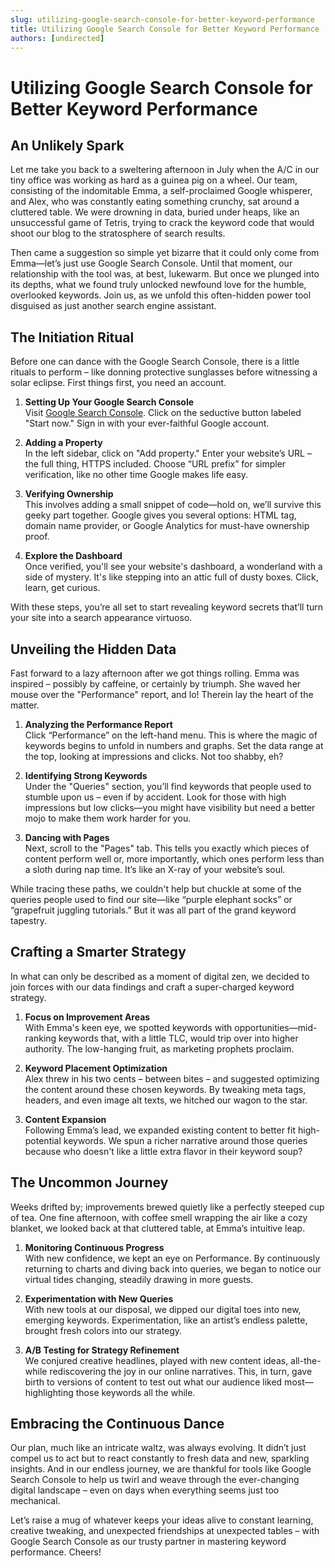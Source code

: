 ```yaml
---
slug: utilizing-google-search-console-for-better-keyword-performance
title: Utilizing Google Search Console for Better Keyword Performance
authors: [undirected]
---
```



# Utilizing Google Search Console for Better Keyword Performance

## An Unlikely Spark

Let me take you back to a sweltering afternoon in July when the A/C in our tiny office was working as hard as a guinea pig on a wheel. Our team, consisting of the indomitable Emma, a self-proclaimed Google whisperer, and Alex, who was constantly eating something crunchy, sat around a cluttered table. We were drowning in data, buried under heaps, like an unsuccessful game of Tetris, trying to crack the keyword code that would shoot our blog to the stratosphere of search results. 

Then came a suggestion so simple yet bizarre that it could only come from Emma—let’s just use Google Search Console. Until that moment, our relationship with the tool was, at best, lukewarm. But once we plunged into its depths, what we found truly unlocked newfound love for the humble, overlooked keywords. Join us, as we unfold this often-hidden power tool disguised as just another search engine assistant.

## The Initiation Ritual

Before one can dance with the Google Search Console, there is a little rituals to perform – like donning protective sunglasses before witnessing a solar eclipse. First things first, you need an account.

1. **Setting Up Your Google Search Console**  
   Visit [Google Search Console](https://search.google.com/search-console/about). Click on the seductive button labeled "Start now." Sign in with your ever-faithful Google account.
   
2. **Adding a Property**  
   In the left sidebar, click on "Add property." Enter your website’s URL – the full thing, HTTPS included. Choose “URL prefix” for simpler verification, like no other time Google makes life easy.
   
3. **Verifying Ownership**  
   This involves adding a small snippet of code—hold on, we’ll survive this geeky part together. Google gives you several options: HTML tag, domain name provider, or Google Analytics for must-have ownership proof.

4. **Explore the Dashboard**  
   Once verified, you'll see your website's dashboard, a wonderland with a side of mystery. It's like stepping into an attic full of dusty boxes. Click, learn, get curious.

With these steps, you’re all set to start revealing keyword secrets that’ll turn your site into a search appearance virtuoso.

## Unveiling the Hidden Data

Fast forward to a lazy afternoon after we got things rolling. Emma was inspired – possibly by caffeine, or certainly by triumph. She waved her mouse over the "Performance" report, and lo! Therein lay the heart of the matter. 

1. **Analyzing the Performance Report**  
   Click “Performance” on the left-hand menu. This is where the magic of keywords begins to unfold in numbers and graphs. Set the data range at the top, looking at impressions and clicks. Not too shabby, eh?

2. **Identifying Strong Keywords**  
   Under the "Queries" section, you’ll find keywords that people used to stumble upon us – even if by accident. Look for those with high impressions but low clicks—you might have visibility but need a better mojo to make them work harder for you.

3. **Dancing with Pages**  
   Next, scroll to the "Pages" tab. This tells you exactly which pieces of content perform well or, more importantly, which ones perform less than a sloth during nap time. It’s like an X-ray of your website’s soul.
   
While tracing these paths, we couldn't help but chuckle at some of the queries people used to find our site—like “purple elephant socks” or “grapefruit juggling tutorials.” But it was all part of the grand keyword tapestry.

## Crafting a Smarter Strategy

In what can only be described as a moment of digital zen, we decided to join forces with our data findings and craft a super-charged keyword strategy.

1. **Focus on Improvement Areas**  
   With Emma's keen eye, we spotted keywords with opportunities—mid-ranking keywords that, with a little TLC, would trip over into higher authority. The low-hanging fruit, as marketing prophets proclaim.
   
2. **Keyword Placement Optimization**  
   Alex threw in his two cents – between bites – and suggested optimizing the content around these chosen keywords. By tweaking meta tags, headers, and even image alt texts, we hitched our wagon to the star.
   
3. **Content Expansion**  
   Following Emma’s lead, we expanded existing content to better fit high-potential keywords. We spun a richer narrative around those queries because who doesn't like a little extra flavor in their keyword soup?

## The Uncommon Journey

Weeks drifted by; improvements brewed quietly like a perfectly steeped cup of tea. One fine afternoon, with coffee smell wrapping the air like a cozy blanket, we looked back at that cluttered table, at Emma’s intuitive leap. 

1. **Monitoring Continuous Progress**  
   With new confidence, we kept an eye on Performance. By continuously returning to charts and diving back into queries, we began to notice our virtual tides changing, steadily drawing in more guests.
   
2. **Experimentation with New Queries**  
   With new tools at our disposal, we dipped our digital toes into new, emerging keywords. Experimentation, like an artist’s endless palette, brought fresh colors into our strategy.

3. **A/B Testing for Strategy Refinement**  
   We conjured creative headlines, played with new content ideas, all-the-while rediscovering the joy in our online narratives. This, in turn, gave birth to versions of content to test out what our audience liked most—highlighting those keywords all the while.

## Embracing the Continuous Dance

Our plan, much like an intricate waltz, was always evolving. It didn’t just compel us to act but to react constantly to fresh data and new, sparkling insights. And in our endless journey, we are thankful for tools like Google Search Console to help us twirl and weave through the ever-changing digital landscape – even on days when everything seems just too mechanical.

Let’s raise a mug of whatever keeps your ideas alive to constant learning, creative tweaking, and unexpected friendships at unexpected tables – with Google Search Console as our trusty partner in mastering keyword performance. Cheers!